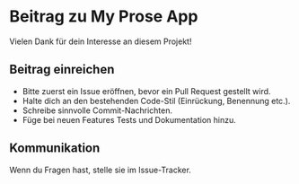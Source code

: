 # Beitrag zu My Prose App

Vielen Dank für dein Interesse an diesem Projekt!

## Beitrag einreichen

- Bitte zuerst ein Issue eröffnen, bevor ein Pull Request gestellt wird.
- Halte dich an den bestehenden Code-Stil (Einrückung, Benennung etc.).
- Schreibe sinnvolle Commit-Nachrichten.
- Füge bei neuen Features Tests und Dokumentation hinzu.

## Kommunikation

Wenn du Fragen hast, stelle sie im Issue-Tracker.
